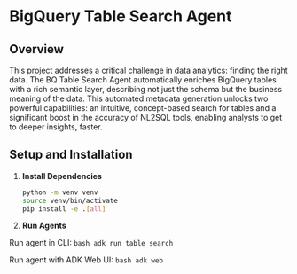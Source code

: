 # BigQuery Table Search Agent

## Overview

This project addresses a critical challenge in data analytics: finding the right data. The BQ Table Search Agent automatically enriches BigQuery tables with a rich semantic layer, describing not just the schema but the business meaning of the data. This automated metadata generation unlocks two powerful capabilities: an intuitive, concept-based search for tables and a significant boost in the accuracy of NL2SQL tools, enabling analysts to get to deeper insights, faster.

## Setup and Installation

1.  **Install Dependencies**

    ```bash
    python -m venv venv
    source venv/bin/activate
    pip install -e .[all]
    ```


2.  **Run Agents**

Run agent in CLI:
    ```bash
    adk run table_search
    ```

Run agent with ADK Web UI:
    ```bash
    adk web
    ```


